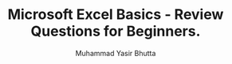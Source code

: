 ---
layout: review-questions
title: Microsoft Excel Basics - Review Questions for Beginners.
description: Enhance your understanding of Microsoft Excel basics with these review questions. Covering topics like workbooks, worksheets, active cells, and data organization, this guide is perfect for beginners to strengthen their Excel skills.
keywords: Microsoft Excel basics, Excel review questions, Excel worksheets and workbooks, Excel active cell, Excel Name Box, Excel data organization, beginner Excel questions, Excel fundamentals practice, Excel workbook management, Excel worksheet tips
author: Muhammad Yasir Bhutta
difficulty:
  beginner: true
  intermediate: false
  advanced: false
topic: Microsoft Excel Basics
questions:
  - What is the difference between worksheet and Workbook?
  - What is a workbook in Excel?
  - What is a worksheet in Excel?
  - What are some of the benefits of using Excel workbooks and worksheets?
  - What is Active cell and explain the purpose of Name Box in MS Excel?
  - What are the key components of an Excel worksheet, and how do they contribute to organizing and analyzing data within a workbook?
  - Explain the process of adding, deleting, and renaming worksheets in an Excel workbook. How can these actions be beneficial in managing and organizing data?

answers:
  - A workbook is a collection of worksheets, while a worksheet is a single spreadsheet within a workbook.
  - A workbook is a file in Excel that contains one or more worksheets.
  - A worksheet is a grid of rows and columns where data is entered and analyzed.
  - Benefits include better data organization, easier navigation, and the ability to separate different datasets within a single file.
  - The active cell is the currently selected cell in Excel. The Name Box displays the address of the active cell and can also be used to name ranges.
  - Key components include rows, columns, cells, and the formula bar. These components help organize and analyze data effectively.
  - To add a worksheet in Excel, click the "+" icon next to sheet tabs. To delete, right-click a sheet tab and choose "Delete." To rename, right-click the tab and select "Rename" or double-click the tab. These actions help organize data logically, separate tasks, and keep workbooks neat and efficient.

resources:
  - name: Microsoft Excel Basics
    url: https://yasirbhutta.github.io/ms-excel/docs/basics.html
---